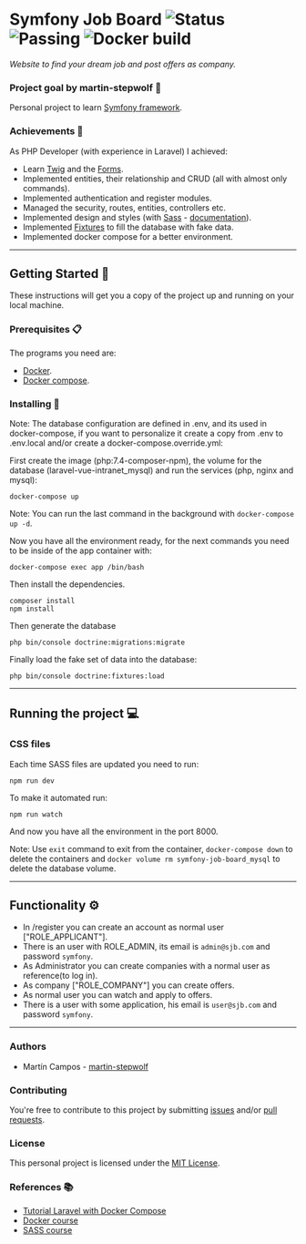 # Symfony Job Board ![Status](https://img.shields.io/badge/status-in_rafactoring-yellowgreen) ![Passing](https://img.shields.io/badge/build-passing-green) ![Docker build](https://img.shields.io/badge/docker_build-passing-green)

_Website to find your dream job and post offers as company._

### Project goal by martin-stepwolf :goal_net:

Personal project to learn [Symfony framework](https://symfony.com/). 

### Achievements :star2:

As PHP Developer (with experience in Laravel) I achieved:

- Learn [Twig](https://twig.symfony.com/) and the [Forms](https://symfony.com/doc/current/forms.html).
- Implemented entities, their relationship and CRUD (all with almost only commands).
- Implemented authentication and register modules.
- Managed the security, routes, entities, controllers etc.
- Implemented design and styles (with [Sass](https://sass-lang.com/) - [documentation](https://symfony.com/doc/current/frontend.html)).
- Implemented [Fixtures](https://symfony.com/doc/current/bundles/DoctrineFixturesBundle/index.html) to fill the database with fake data.
- Implemented docker compose for a better environment.

---

## Getting Started 🚀

These instructions will get you a copy of the project up and running on your local machine.

### Prerequisites 📋

The programs you need are:

-   [Docker](https://www.docker.com/get-started).
-   [Docker compose](https://docs.docker.com/compose/install/).

### Installing 🔧

Note: The database configuration are defined in .env, and its used in docker-compose, if you want to personalize it create a copy from .env to .env.local and/or create a docker-compose.override.yml:

First create the image (php:7.4-composer-npm), the volume for the database (laravel-vue-intranet_mysql) and run the services (php, nginx and mysql):

```
docker-compose up
```

Note: You can run the last command in the background with `docker-compose up -d`.

Now you have all the environment ready, for the next commands you need to be inside of the app container with:

```
docker-compose exec app /bin/bash
```

Then install the dependencies.

```
composer install
npm install
```

Then generate the database

```
php bin/console doctrine:migrations:migrate
```

Finally load the fake set of data into the database:

```
php bin/console doctrine:fixtures:load
```

---

## Running the project :computer:

### CSS files

Each time SASS files are updated you need to run:

```
npm run dev
```

To make it automated run:

```
npm run watch
```

And now you have all the environment in the port 8000.

Note: Use `exit` command to exit from the container, `docker-compose down` to delete the containers and `docker volume rm symfony-job-board_mysql` to delete the database volume.

---

## Functionality ⚙️

- In /register you can create an account as normal user ["ROLE_APPLICANT"].
- There is an user with ROLE_ADMIN, its email is `admin@sjb.com` and password `symfony`.
- As Administrator you can create companies with a normal user as reference(to log in).
- As company ["ROLE_COMPANY"] you can create offers.
- As normal user you can watch and apply to offers.
- There is a user with some application, his email is `user@sjb.com` and password `symfony`.

---

### Authors

- Martín Campos - [martin-stepwolf](https://github.com/martin-stepwolf)

### Contributing

You're free to contribute to this project by submitting [issues](https://github.com/martin-stepwolf/symfony-job-board/issues) and/or [pull requests](https://github.com/martin-stepwolf/symfony-job-board/pulls).

### License

This personal project is licensed under the [MIT License](https://choosealicense.com/licenses/mit/).

### References :books:

- [Tutorial Laravel with Docker Compose](https://www.digitalocean.com/community/tutorials/how-to-install-and-set-up-laravel-with-docker-compose-on-ubuntu-20-04)
- [Docker course](https://platzi.com/clases/docker/)
- [SASS course](https://platzi.com/clases/sass/)
